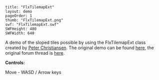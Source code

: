 ```
title: "FlxTilemapExt"
layout: demo
pageOrder: 1
thumb: "FlxTilemapExt.png"
swf: "FlxTilemapExt.swf"
SWFHeight: 480
SWFWidth: 640
```

A demo of the sloped tiles possible by using the FlxTilemapExt class created by&nbsp;[Peter Christiansen](https://github.com/TheTurnipMaster). The original demo can be found [here](https://github.com/TheTurnipMaster/SlopeDemo), the original forum thread is [here](http://forums.flixel.org/index.php?topic=5460.0).

**Controls:**

Move - WASD / Arrow keys
